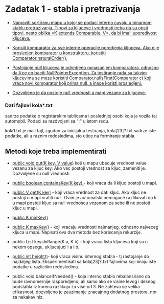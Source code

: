 
# Zadatak 1 - stabla i pretrazivanja

- <u>Napraviti sortiranu mapu u kojoj se podaci interno cuvaju u binarnom stablu pretrazivanja. Tipovi za kljuceve i vrednosti treba da su opsti tipovi, nesto oblika <K extends Comparable<K>, V>, da bi imali uporedivost kljuceva.</u>

- <u>Korisiti komparator za sve interne operacije poredjenja kljuceva. Ako nije prosledjen komparator u konstruktoru, koristiti Comparator.naturalOrder().</u>

- <u>Postojanje null kljuceva je odredjeno ponasanjem komparatora, odnosno da li ce on baciti NullPointerException. Za testiranje rada sa takvim kljucevima se moze koristiti Comparator.nullsFirst(Comparator c) koji vraca novi komparator koji prima null, a inace koristi prosledjeni.</u>

- <u>Dozvoljeno je da postoje null vrednosti u mapi vezane za kljuceve.</u>

### Dati fajlovi kola*.txt

sadrze podatke o registarskim tablicama i poslednjoj osobi koja je vozila taj automobil. Podaci su razdvojeni sa ";" u istom redu.

kola1.txt je mali fajl, zgodan za inicijalna testiranja, kola[23]?.txt sadrze iste podatke, ali u raznim redosledima, sto utice na formiranje stabla.

## Metodi koje treba implementirati

 - <u>public void put(K key, V value)</u>
koji u mapu ubacuje vrednost value vezanu za kljuc key. Ako vec postoji vrednost za kljuc, zameniti je. Dozvoljene su null vrednosti.

 - <u>public boolean containsKey(K key) </u>-
koji vraca da li kljuc postoji u mapi.

 - <u>public V get(K key)</u> -
koji vraca vrednost za dati kljuc. Ako kljuc ne postoji u mapi vratiti null. Ovim je automatski nemoguce razlikovati da li u mapi postoji kljuc sa null vrednoscu vezanom za sebe ili ne postoji kljuc u mapi.

 - <u>public K minKey()</u>
 - <u>public K maxKey()</u> -
koji vracaju vrednosti najmanjeg, odnosno najveceg kljuca u mapi. Napisati ova dva metoda bez koriscenja rekurzije.

 - public List<K> keysInRange(K a, K b) -
koji vraca listu kljuceva koji su u nekom opsegu, ukljucujuci i a i b.

 - <u>public int height()</u>-
koji vraca visinu internog stabla - tj rastojanje do najdaljeg lista. Eksperimentisati sa kola[23]?.txt fajlovima koji imaju iste podatke u razlicitim redosledima.

 - public void balanceIfNeeded() -
koja interno stablo rebalansirano da bude ravnomernije rasporedjeno, ali samo ako se visine levog i desnog podstabla iz korena razlikuju za vise od 3. Ne zahteva se velika efikasnost, dozvoljeno je zauzimanje znacajnog dodatnog prostora, npr za nekakav niz.